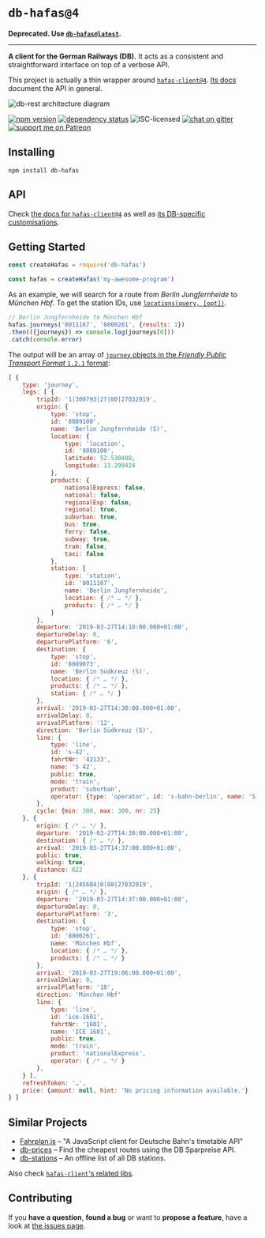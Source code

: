# `db-hafas@4`

**Deprecated. Use [`db-hafas@latest`](https://github.com/derhuerst/db-hafas).**

---

**A client for the German Railways (DB).** It acts as a consistent and straightforward interface on top of a verbose API.

This project is actually a thin wrapper around [`hafas-client@4`](https://github.com/public-transport/hafas-client/tree/4#hafas-client). [Its docs](https://github.com/public-transport/hafas-client/tree/4/docs) document the API in general.

![db-rest architecture diagram](https://rawgit.com/derhuerst/db-rest/master/architecture.svg)

[![npm version](https://img.shields.io/npm/v/db-hafas.svg)](https://www.npmjs.com/package/db-hafas)
[![dependency status](https://img.shields.io/david/derhuerst/db-hafas.svg)](https://david-dm.org/derhuerst/db-hafas)
![ISC-licensed](https://img.shields.io/github/license/derhuerst/db-hafas.svg)
[![chat on gitter](https://badges.gitter.im/derhuerst.svg)](https://gitter.im/derhuerst)
[![support me on Patreon](https://img.shields.io/badge/support%20me-on%20patreon-fa7664.svg)](https://patreon.com/derhuerst)


## Installing

```shell
npm install db-hafas
```


## API

Check [the docs for `hafas-client@4`](https://github.com/public-transport/hafas-client/tree/4/docs) as well as [its DB-specific customisations](https://github.com/public-transport/hafas-client/blob/4/p/db/readme.md).


## Getting Started

```javascript
const createHafas = require('db-hafas')

const hafas = createHafas('my-awesome-program')
```

As an example, we will search for a route from *Berlin Jungfernheide* to *München Hbf*. To get the station IDs, use [`locations(query, [opt])`](https://github.com/public-transport/hafas-client/blob/4/docs/locations.md).

```javascript
// Berlin Jungfernheide to München Hbf
hafas.journeys('8011167', '8000261', {results: 1})
.then(({journeys}) => console.log(journeys[0]))
.catch(console.error)
```

The output will be an array of [`journey` objects in the *Friendly Public Transport Format* `1.2.1` format](https://github.com/public-transport/friendly-public-transport-format/tree/1.2.1/spec#journey):

```javascript
[ {
	type: 'journey',
	legs: [ {
		tripId: '1|300793|27|80|27032019',
		origin: {
			type: 'stop',
			id: '8089100',
			name: 'Berlin Jungfernheide (S)',
			location: {
				type: 'location',
				id: '8089100',
				latitude: 52.530408,
				longitude: 13.299424
			},
			products: {
				nationalExpress: false,
				national: false,
				regionalExp: false,
				regional: true,
				suburban: true,
				bus: true,
				ferry: false,
				subway: true,
				tram: false,
				taxi: false
			},
			station: {
				type: 'station',
				id: '8011167',
				name: 'Berlin Jungfernheide',
				location: { /* … */ },
				products: { /* … */ }
			}
		},
		departure: '2019-03-27T14:10:00.000+01:00',
		departureDelay: 0,
		departurePlatform: '6',
		destination: {
			type: 'stop',
			id: '8089073',
			name: 'Berlin Südkreuz (S)',
			location: { /* … */ },
			products: { /* … */ },
			station: { /* … */ }
		},
		arrival: '2019-03-27T14:30:00.000+01:00',
		arrivalDelay: 0,
		arrivalPlatform: '12',
		direction: 'Berlin Südkreuz (S)',
		line: {
			type: 'line',
			id: 's-42',
			fahrtNr: '42133',
			name: 'S 42',
			public: true,
			mode: 'train',
			product: 'suburban',
			operator: {type: 'operator', id: 's-bahn-berlin', name: 'S-Bahn Berlin'}
		},
		cycle: {min: 300, max: 300, nr: 25}
	}, {
		origin: { /* … */ },
		departure: '2019-03-27T14:30:00.000+01:00',
		destination: { /* … */ },
		arrival: '2019-03-27T14:37:00.000+01:00',
		public: true,
		walking: true,
		distance: 622
	}, {
		tripId: '1|245684|0|80|27032019',
		origin: { /* … */ },
		departure: '2019-03-27T14:37:00.000+01:00',
		departureDelay: 0,
		departurePlatform: '3',
		destination: {
			type: 'stop',
			id: '8000261',
			name: 'München Hbf',
			location: { /* … */ },
			products: { /* … */ }
		},
		arrival: '2019-03-27T19:06:00.000+01:00',
		arrivalDelay: 0,
		arrivalPlatform: '18',
		direction: 'München Hbf'
		line: {
			type: 'line',
			id: 'ice-1601',
			fahrtNr: '1601',
			name: 'ICE 1601',
			public: true,
			mode: 'train',
			product: 'nationalExpress',
			operator: { /* … */ }
		},
	} ],
	refreshToken: '…',
	price: {amount: null, hint: 'No pricing information available.'}
} ]
```


## Similar Projects

- [Fahrplan.js](https://github.com/pbock/fahrplan) – "A JavaScript client for Deutsche Bahn's timetable API"
- [db-prices](https://github.com/juliuste/db-prices) – Find the cheapest routes using the DB Sparpreise API.
- [db-stations](https://github.com/derhuerst/db-stations) – An offline list of all DB stations.

Also check [`hafas-client`'s related libs](https://github.com/public-transport/hafas-client/blob/4/readme.md#related).


## Contributing

If you **have a question**, **found a bug** or want to **propose a feature**, have a look at [the issues page](https://github.com/derhuerst/db-hafas/issues).
